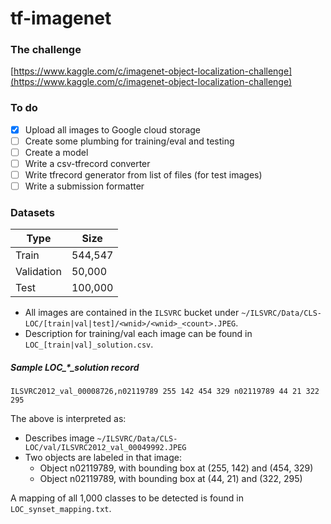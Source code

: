 # tf-imagenet

### The challenge

[https://www.kaggle.com/c/imagenet-object-localization-challenge](https://www.kaggle.com/c/imagenet-object-localization-challenge)

### To do

 - [x] Upload all images to Google cloud storage
 - [ ] Create some plumbing for training/eval and testing
 - [ ] Create a model
 - [ ] Write a csv-tfrecord converter
 - [ ] Write tfrecord generator from list of files (for test images)
 - [ ] Write a submission formatter

### Datasets

| Type | Size |
|---|---|
| Train | 544,547 |
| Validation | 50,000 |
| Test | 100,000 |

 * All images are contained in the `ILSVRC` bucket under `~/ILSVRC/Data/CLS-LOC/[train|val|test]/<wnid>/<wnid>_<count>.JPEG`.
 * Description for training/val each image can be found in `LOC_[train|val]_solution.csv`.

##### Sample LOC_*_solution record

````
ILSVRC2012_val_00008726,n02119789 255 142 454 329 n02119789 44 21 322 295
````

The above is interpreted as:

 * Describes image `~/ILSVRC/Data/CLS-LOC/val/ILSVRC2012_val_00049992.JPEG`
 * Two objects are labeled in that image:
    * Object n02119789, with bounding box at (255, 142) and (454, 329)
    * Object n02119789, with bounding box at (44, 21) and (322, 295)

A mapping of all 1,000 classes to be detected is found in `LOC_synset_mapping.txt`.

